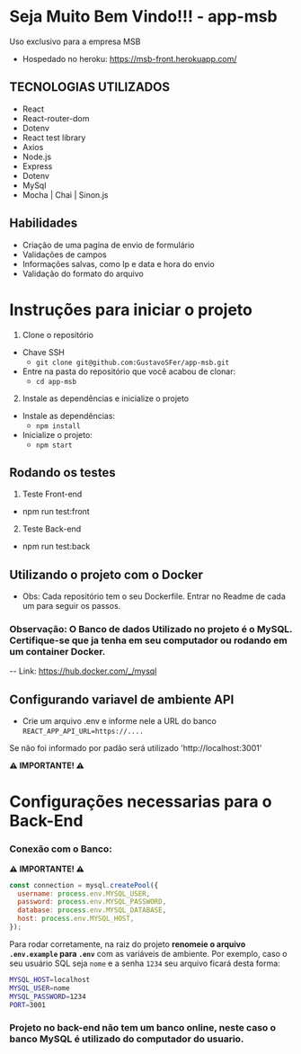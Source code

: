 # Seja Muito Bem Vindo!!! - app-msb
<p>Uso exclusivo para a empresa MSB</p>

  * Hospedado no heroku: https://msb-front.herokuapp.com/

## TECNOLOGIAS UTILIZADOS
<ul>
  <li>React</li>
  <li>React-router-dom</li>
  <li>Dotenv</li>
  <li>React test library</li>
  <li>Axios</li>
  <li>Node.js</li>
  <li>Express</li>
  <li>Dotenv</li>
  <li>MySql</li>
  <li>Mocha | Chai | Sinon.js </li>
</ul>

## Habilidades
<ul>
  <li>Criação de uma pagina de envio de formulário</li>
  <li>Validações de campos</li>
  <li>Informações salvas, como Ip e data e hora do envio</li>
  <li>Validação do formato do arquivo</li>
</ul>


# Instruções para iniciar o projeto

1. Clone o repositório
  * Chave SSH
    * `git clone git@github.com:GustavoSFer/app-msb.git`
  * Entre na pasta do repositório que você acabou de clonar:
    * `cd app-msb`

2. Instale as dependências e inicialize o projeto
  * Instale as dependências:
    * `npm install`
  * Inicialize o projeto:
    * `npm start`

## Rodando os testes
1. Teste Front-end
  * npm run test:front
2. Teste Back-end
  * npm run test:back

## Utilizando o projeto com o Docker
  * Obs: Cada repositório tem o seu Dockerfile. Entrar no Readme de cada um para seguir os passos.

### Observação: O Banco de dados Utilizado no projeto é o MySQL. Certifique-se que ja tenha em seu computador ou rodando em um container Docker.
 -- Link: https://hub.docker.com/_/mysql

## Configurando variavel de ambiente API
  * Crie um arquivo .env e informe nele a URL do banco
  ``` REACT_APP_API_URL=https://.... ```
<p>
  Se não foi informado por padão será utilizado 'http://localhost:3001'
</p>

**⚠️ IMPORTANTE! ⚠️**
# Configurações necessarias para o Back-End

### Conexão com o Banco:

**⚠️ IMPORTANTE! ⚠️**

```javascript
const connection = mysql.createPool({
  username: process.env.MYSQL_USER,
  password: process.env.MYSQL_PASSWORD,
  database: process.env.MYSQL_DATABASE,
  host: process.env.MYSQL_HOST,
});
```
Para rodar corretamente, na raiz do projeto **renomeie o arquivo `.env.example` para `.env`** com as variáveis de ambiente. Por exemplo, caso o seu usuário SQL seja `nome` e a senha `1234` seu arquivo ficará desta forma:

```sh
MYSQL_HOST=localhost
MYSQL_USER=nome
MYSQL_PASSWORD=1234
PORT=3001
```

### Projeto no back-end não tem um banco online, neste caso o banco MySQL é utilizado do computador do usuario.
